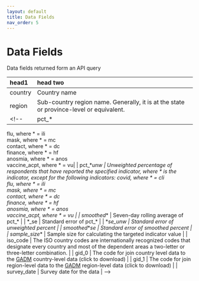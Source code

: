 ```yaml
---
layout: default
title: Data Fields
nav_order: 5
---
```


# Data Fields

Data fields returned form an API query

| head1        | head two          |
|:-------------|:------------------|
| country      | Country name     |
| region       | Sub-country region name. Generally, it is at the state or province-level or equivalent.   |
<!-- | pct\_\*      | Weighted percentage of respondents that have reported the specified indicator, where * is the indicator, except for the following indicators:\s\scovid, where \* = cli  
flu, where \* = ili  
mask, where \* = mc  
contact, where \* = dc  
finance, where \* = hf  
anosmia, where \* = anos  
vaccine_acpt, where \* = vu|
| pct_\*_unw     | Unweighted percentage of respondents that have reported the specified indicator, where * is the indicator, except for the following indicators:
covid, where \* = cli  
flu, where \* = ili  
mask, where \* = mc  
contact, where \* = dc  
finance, where \* = hf  
anosmia, where \* = anos  
vaccine_acpt, where \* = vu |
| smoothed_\*    | Seven-day rolling average of pct\_\* |
| \*_se          | Standard error of pct\_\*   |
| \*_se_unw      | Standard error of unweighted percent   |
| smoothed_\*_se | Standard error of smoothed percent    |
| sample_size_\* | Sample size for calculating the targeted indicator value   |
| iso_code      | The ISO country codes are internationally recognized codes that designate every country and most of the dependent areas a two-letter or three-letter combination.   |
| gid_0         | The code for join country level data to the [GADM](https://gadm.org) country-level data (click to download)   |
| gid_1         | The code for join region-level data to the [GADM](https://gadm.org) region-level data (click to download)  |
| survey_date   | Survey date for the data   | -->